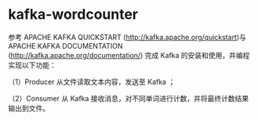 # kafka-wordcounter

参考 APACHE KAFKA QUICKSTART (http://kafka.apache.org/quickstart)与 APACHE KAFKA DOCUMENTATION (http://kafka.apache.org/documentation/) 完成 Kafka 的安装和使用，并编程实现以下功能：

（1）Producer 从文件读取文本内容，发送至 Kafka ；

（2）Consumer 从 Kafka 接收消息，对不同单词进行计数，并将最终计数结果输出到文件。  
